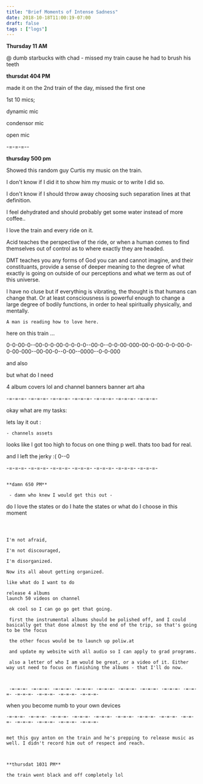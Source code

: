 ```yaml
---
title: "Brief Moments of Intense Sadness"
date: 2018-10-18T11:00:19-07:00
draft: false
tags : ["logs"]
---
```


**Thursday 11 AM**

@ dumb starbucks with chad - missed my train cause he had to brush his teeth



**thursdat 404 PM**

made it on the 2nd train of the day, missed the first one



1st 10 mics;

dynamic mic

condensor mic

open mic


-=-=-=--

**thursday 500 pm**

Showed this random guy Curtis my music on the train.

I don't know if I did it to show him my music or to write I did so.

I don't know if I should throw away choosing such separation lines at that definition.

I feel dehydrated and should probably get some water instead of more coffee..

I love the train and every ride on it.

Acid teaches the perspective of the ride, or when a human comes to find themselves out of control as to where exactly they are headed.

DMT teaches you any forms of God you can and cannot imagine, and their constituants, provide a sense of deeper meaning to the degree of what exactly is going on outside of our perceptions and what we term as out of this universe.

I have no cluse but if everything is vibrating, the thought is that humans can change that. Or at least consciousness is powerful enough to change a large degree of bodily functions, in order to heal spiritually physically, and mentally.

```A man is reading how to love here.```

here on this train ...

0-0-00-0--00-0-0-00-0-0-0-0--00-0--0-0-00-000-00-0-00-0-0-00-0-0-00-000--00-00-0--0-00--0000--0-0-000


 and also  


but what do I need

4 album covers lol
and channel banners banner art aha


-=-=-=- -=-=-=- -=-=-=- -=-=-=- -=-=-=- -=-=-=- -=-=-=-

okay what are my tasks:

lets lay it out :

    - channels assets


looks like I got too high to focus on one thing p well.
thats too bad for real.

and I left the jerky :(
  0--0


-=-=-=- -=-=-=- -=-=-=- -=-=-=- -=-=-=- -=-=-=- -=-=-=-

```

**damn 650 PM**

 - damn who knew I would get this out -

```
do I love the states
or do I hate the states
or what do I choose in this moment
```



I'm not afraid,

I'm not discouraged,

I'm disorganized.

Now its all about getting organized.

like what do I want to do

release 4 albums
launch 50 videos on channel

 ok cool so I can go go get that going.

 first the instrumental albums should be polished off, and I could basically get that done almost by the end of the trip, so that's going to be the focus

 the other focus would be to launch up poliw.at

 and update my website with all audio so I can apply to grad programs.

 also a letter of who I am would be great, or a video of it. Either way ust need to focus on finishing the albums - that I'll do now.



 -=-=-=- -=-=-=- -=-=-=- -=-=-=- -=-=-=- -=-=-=- -=-=-=- -=-=-=- -=-=-=- -=-=-=- -=-=-=- -=-=-=- -=-=-=-
```
 when you become numb to your own devices
 ```
-=-=-=- -=-=-=- -=-=-=- -=-=-=- -=-=-=- -=-=-=- -=-=-=- -=-=-=- -=-=-=- -=-=-=- -=-=-=- -=-=-=- -=-=-=-


met this guy anton on the train and he's prepping to release music as well. I didn't record him out of respect and reach.



**thursdat 1031 PM**

the train went black and off completely lol
